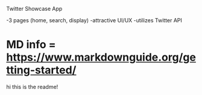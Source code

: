 Twitter Showcase App

-3 pages (home, search, display)
-attractive UI/UX
-utilizes Twitter API

# MD info = https://www.markdownguide.org/getting-started/
hi this is the readme!

